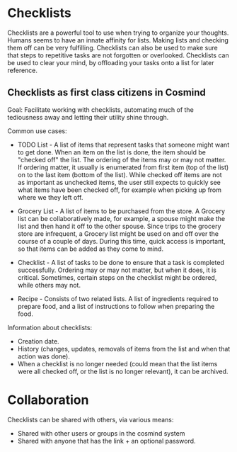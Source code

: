 # Checklists

Checklists are a powerful tool to use when trying to organize your thoughts.  Humans seems to have an innate affinity for lists.  Making lists and checking them off can be very fulfilling.  Checklists can also be used to make sure that steps to repetitive tasks are not forgotten or overlooked.  Checklists can be used to clear your mind, by offloading your tasks onto a list for later reference.

## Checklists as first class citizens in Cosmind

Goal: Facilitate working with checklists, automating much of the tediousness away and letting their utility shine through.

Common use cases:

* TODO List - A list of items that represent tasks that someone might want to get done.  When an item on the list is done, the item should be "checked off" the list.  The ordering of the items may or may not matter.  If ordering matter, it usually is enumerated from first item (top of the list) on to the last item (bottom of the list).  While checked off items are not as important as unchecked items, the user still expects to quickly see what items have been checked off, for example when picking up from where we they left off.

* Grocery List - A list of items to be purchased from the store.  A Grocery list can be collaboratively made, for example, a spouse might make the list and then hand it off to the other spouse.  Since trips to the grocery store are infrequent, a Grocery list might be used on and off over the course of a couple of days.  During this time, quick access is important, so that items can be added as they come to mind.

* Checklist - A list of tasks to be done to ensure that a task is completed successfully.  Ordering may or may not matter, but when it does, it is critical.  Sometimes, certain steps on the checklist might be ordered, while others may not.

* Recipe - Consists of two related lists.  A list of ingredients required to prepare food, and a list of instructions to follow when preparing the food.

Information about checklists:
* Creation date.
* History (changes, updates, removals of items from the list and when that action was done).
* When a checklist is no longer needed (could mean that the list items were all checked off, or the list is no longer relevant), it can be archived.

# Collaboration

Checklists can be shared with others, via various means:
* Shared with other users or groups in the cosmind system
* Shared with anyone that has the link + an optional password.
